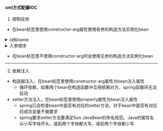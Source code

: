 #### xml方式配置IOC
1. 控制反转
- 在bean标签里使用constructor-arg属性使用有参的构造方法实例化bean
<details>
 <summary>id和name</summary>
 
  - id的命名需要满足XML对id的命名规范，必须以字母开头
  - name属性几乎可以使用任何特殊字符
  - 如果id和name都没有指定，自动将全限定类名作为bean的名称
  - 如果有多个name相同的bean，使用getBean(beanName)获取Bean时，将返回后面声明的那个bean。所以为了避免无意间的覆盖，应尽量使用id
</details>
<details>
 <summary>入参顺序</summary>

 - 通过type声明的入参，位置是无序的，即声明参数的顺序和构造方法参数的顺序无关
 - 需要确定顺序时，可以使用index   
 `<constructor-arg index="0" value="xxx"/>`
</details>

  
- 在bean标签里不使用constructor-arg时会使用无参的构造方法实例化bean
---
2. 依赖注入
- 构造器注入，在bean标签里使用constructor-arg属性为bean注入属性
   - 循环依赖，如果两个bean在构造函数中互相依赖对方，spring容器将无法启动
- setter方法注入，在bean标签里使用property属性为bean注入属性
   - spring只会检查bean中是否有对应的setter方法，对于bean中是否有对应的成员变量不做要求
   - spring要求setter方法要满足Sun JavaBean的命名规范。Java的属性名以小写字母开头，或前两个字母都大写，或前两个字母都小写


